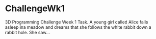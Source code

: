# ChallengeWk1
3D Programming Challenge Week 1 Task. A young girl called Alice falls asleep ina meadow and dreams that she follows the white rabbit down a rabbit hole. She saw...
